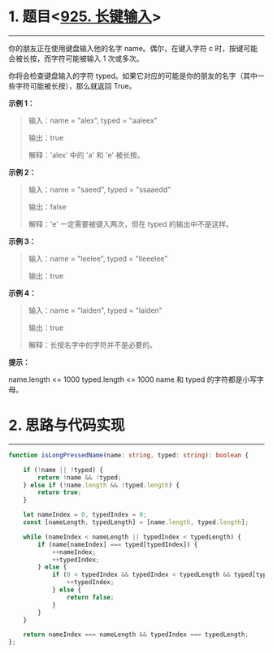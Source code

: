 # 1. 题目<[925. 长键输入](https://leetcode-cn.com/problems/long-pressed-name/)>
---
你的朋友正在使用键盘输入他的名字 name。偶尔，在键入字符 c 时，按键可能会被长按，而字符可能被输入 1 次或多次。

你将会检查键盘输入的字符 typed。如果它对应的可能是你的朋友的名字（其中一些字符可能被长按），那么就返回 True。

**示例 1：**
> 输入：name = "alex", typed = "aaleex"
>
> 输出：true
>
> 解释：'alex' 中的 'a' 和 'e' 被长按。

**示例 2：**

> 输入：name = "saeed", typed = "ssaaedd"
> 
> 输出：false
> 
> 解释：'e' 一定需要被键入两次，但在 typed 的输出中不是这样。

**示例 3：**

> 输入：name = "leelee", typed = "lleeelee"
> 
> 输出：true

**示例 4：**

> 输入：name = "laiden", typed = "laiden"
> 
> 输出：true
> 
> 解释：长按名字中的字符并不是必要的。
 

**提示：**

name.length <= 1000
typed.length <= 1000
name 和 typed 的字符都是小写字母。

# 2. 思路与代码实现
---

```ts
function isLongPressedName(name: string, typed: string): boolean {

    if (!name || !typed) {
        return !name && !typed;
    } else if (!name.length && !typed.length) {
        return true;
    }

    let nameIndex = 0, typedIndex = 0;
    const [nameLength, typedLength] = [name.length, typed.length];

    while (nameIndex < nameLength || typedIndex < typedLength) {
        if (name[nameIndex] === typed[typedIndex]) {
            ++nameIndex;
            ++typedIndex;
        } else {
            if (0 < typedIndex && typedIndex < typedLength && typed[typedIndex] === typed[typedIndex - 1]) {
                ++typedIndex;
            } else {
                return false;
            }
        }
    }

    return nameIndex === nameLength && typedIndex === typedLength;
};
```